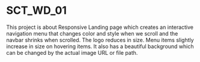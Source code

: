 # SCT_WD_01
This project is about Responsive Landing page which creates an interactive navigation menu that changes color and style when we scroll and the navbar shrinks when scrolled. The logo reduces in size. Menu items slightly increase in size on hovering items. It also has a beautiful background which can be changed by the actual image URL or file path.

